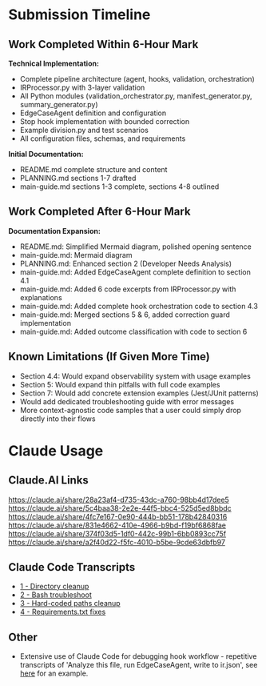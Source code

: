 # Submission Timeline

## Work Completed Within 6-Hour Mark

**Technical Implementation:**
- Complete pipeline architecture (agent, hooks, validation, orchestration)
- IRProcessor.py with 3-layer validation
- All Python modules (validation_orchestrator.py, manifest_generator.py, summary_generator.py)
- EdgeCaseAgent definition and configuration
- Stop hook implementation with bounded correction
- Example division.py and test scenarios
- All configuration files, schemas, and requirements

**Initial Documentation:**
- README.md complete structure and content
- PLANNING.md sections 1-7 drafted
- main-guide.md sections 1-3 complete, sections 4-8 outlined

## Work Completed After 6-Hour Mark

**Documentation Expansion:**
- README.md: Simplified Mermaid diagram, polished opening sentence
- main-guide.md: Mermaid diagram
- PLANNING.md: Enhanced section 2 (Developer Needs Analysis)
- main-guide.md: Added EdgeCaseAgent complete definition to section 4.1
- main-guide.md: Added 6 code excerpts from IRProcessor.py with explanations
- main-guide.md: Added complete hook orchestration code to section 4.3
- main-guide.md: Merged sections 5 & 6, added correction guard implementation
- main-guide.md: Added outcome classification with code to section 6

## Known Limitations (If Given More Time)

- Section 4.4: Would expand observability system with usage examples
- Section 5: Would expand thin pitfalls with full code examples
- Section 7: Would add concrete extension examples (Jest/JUnit patterns)
- Would add dedicated troubleshooting guide with error messages
- More context-agnostic code samples that a user could simply drop directly into their flows



# Claude Usage
## Claude.AI Links
https://claude.ai/share/28a23af4-d735-43dc-a760-98bb4d17dee5 <br/>
https://claude.ai/share/5c4baa38-2e2e-44f5-bbc4-525d5ed8bbdc <br/>
https://claude.ai/share/4fc7e167-0e90-444b-bb51-178b42840316 <br/>
https://claude.ai/share/831e4662-410e-4966-b9bd-f19bf6868fae <br/>
https://claude.ai/share/374f03d5-1df0-442c-99b1-6bb0893cc75f <br/>
https://claude.ai/share/a2f40d22-f5fc-4010-b5be-9cde63dbfb97
## Claude Code Transcripts
- [1 - Directory cleanup](./transcripts/2025-10-01-generate-a-division-function-in-divisionpy-use-e.txt)
- [2 - Bash troubleshoot](./transcripts/claudecodetranscript01.txt)
- [3 - Hard-coded paths cleanup](./transcripts/claudecodetranscript01.txt)
- [4 - Requirements.txt fixes](./transcripts/2025-10-01-dependencies-fixes.txt)
## Other
- Extensive use of Claude Code for debugging hook workflow - repetitive transcripts of 'Analyze this file, run EdgeCaseAgent, write to ir.json', see [here](./transcripts/2025-10-01-analyze-the-python-function-dividea-b-in-divi.txt) for an example.
